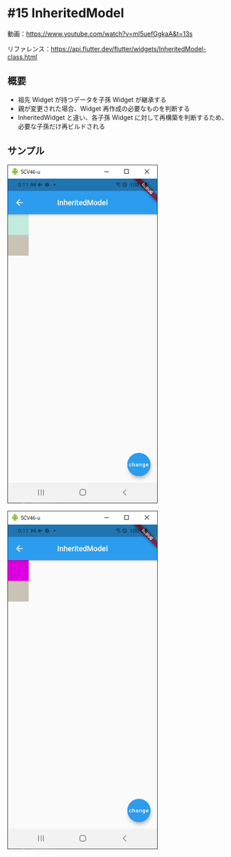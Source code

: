# #15 InheritedModel

動画：https://www.youtube.com/watch?v=ml5uefGgkaA&t=13s

リファレンス：https://api.flutter.dev/flutter/widgets/InheritedModel-class.html

## 概要

- 祖先 Widget が持つデータを子孫 Widget が継承する
- 親が変更された場合、Widget 再作成の必要なものを判断する
- InheritedWidget と違い、各子孫 Widget に対して再構築を判断するため、必要な子孫だけ再ビルドされる

## サンプル

![image-20210915001150257](img/%2315_InheritedModel/image-20210915001150257.png)

![image-20210915001156901](img/%2315_InheritedModel/image-20210915001156901.png)
